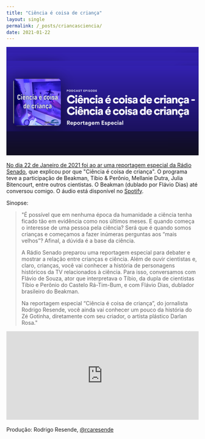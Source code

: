 ```yaml
---
title: "Ciência é coisa de criança"
layout: single
permalink: /_posts/criancasciencia/
date: 2021-01-22
---
```


<a href="https://andersonbrito.github.io/_posts/variantesUKSA/"><img src="/assets/images/cover-radiosenado.png" width="700">

No dia 22 de Janeiro de 2021 foi ao ar uma reportagem especial da [Rádio Senado](), que explicou por que "Ciência é coisa de criança". O programa teve a participação de Beakman, Tíbio & Perônio, Mellanie Dutra, Julia Bitencourt, entre outros cientistas. O Beakman (dublado por Flávio Dias) até conversou comigo. O áudio está disponível no [Spotify](https://open.spotify.com/episode/17LqP3EZxsB9fYEMrQJbQ2?si=Ugyt_CGJSo2FIykQwjNUEA).

Sinopse:
> "É possível que em nenhuma época da humanidade a ciência tenha ficado tão em evidência como nos últimos meses. E quando começa o interesse de uma pessoa pela ciência? Será que é quando somos crianças e começamos a fazer inúmeras perguntas aos “mais velhos”? Afinal, a dúvida é a base da ciência.
> 
> A Rádio Senado preparou uma reportagem especial para debater e mostrar a relação entre crianças e ciência. Além de ouvir cientistas e, claro, crianças, você vai conhecer a história de personagens históricos da TV relacionados à ciência. Para isso, conversamos com Flávio de Souza, ator que interpretava o Tíbio, da dupla de cientistas Tíbio e Perônio do Castelo Rá-Tim-Bum, e com Flávio Dias, dublador brasileiro do Beakman.
> 
> Na reportagem especial “Ciência é coisa de criança”, do jornalista Rodrigo Resende, você ainda vai conhecer um pouco da história do Zé Gotinha, diretamente com seu criador, o artista plástico Darlan Rosa."

<iframe src="https://open.spotify.com/embed-podcast/episode/17LqP3EZxsB9fYEMrQJbQ2" width="100%" height="232" frameborder="0" allowtransparency="true" allow="encrypted-media"></iframe>

Produção: Rodrigo Resende, [@rcaresende](https://twitter.com/rcaresende)
